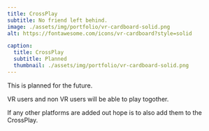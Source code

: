 ```yaml
---
title: CrossPlay
subtitle: No friend left behind.
image: ./assets/img/portfolio/vr-cardboard-solid.png
alt: https://fontawesome.com/icons/vr-cardboard?style=solid

caption:
  title: CrossPlay
  subtitle: Planned
  thumbnail: ./assets/img/portfolio/vr-cardboard-solid.png
---
```

This is planned for the future.

VR users and non VR users will be able to play togother.

If any other platforms are added out hope is to also add them to the CrossPlay.

